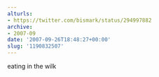 ```yaml
---
alturls:
- https://twitter.com/bismark/status/294997882
archive:
- 2007-09
date: '2007-09-26T18:48:27+00:00'
slug: '1190832507'
---
```


eating in the wilk

